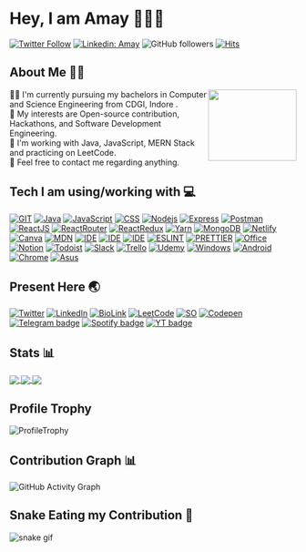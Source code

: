 # Hey, I am Amay 👋👨‍💻
[![Twitter Follow](https://img.shields.io/twitter/follow/BrajBliss?label=Follow)](https://twitter.com/intent/follow?screen_name=BrajBliss)
[![Linkedin: Amay](https://img.shields.io/badge/-Amay-blue?style=flat-square&logo=Linkedin&logoColor=white&link=https://www.linkedin.com/in/brajbliss/)](https://www.linkedin.com/in/brajbliss/)
![GitHub followers](https://img.shields.io/github/followers/vrindavan?label=Follow&style=social)
[![Hits](https://hits.seeyoufarm.com/api/count/incr/badge.svg?url=https%3A%2F%2Fgithub.com%2Fvrindavan&count_bg=%2379C83D&title_bg=%23555555&icon=&icon_color=%23E7E7E7&title=Profile+Hits&edge_flat=false)](https://hits.seeyoufarm.com)

## About Me 🙋‍♂️
<img src="https://c.tenor.com/2uyENRmiUt0AAAAC/coding.gif?raw=true" align="right" width="155" height="125">
👨‍🎓 I'm currently pursuing my bachelors in Computer and Science Engineering from CDGI, Indore . <br>
🤯 My interests are Open-source contribution, Hackathons, and Software Development Engineering. <br>
🌱 I'm working with Java, JavaScript, MERN Stack and practicing on LeetCode. <br>
📧 Feel free to contact me regarding anything. <br>

## Tech I am using/working with 💻

[![GIT](https://img.shields.io/badge/GIT-E44C30?style=for-the-badge&logo=git&logoColor=white)](https://amay.bio.link)
[![Java](https://img.shields.io/badge/Java-ED8B00?style=for-the-badge&logo=java&logoColor=white)](https://amay.bio.link)
[![JavaScript](https://img.shields.io/badge/JavaScript-323330?style=for-the-badge&logo=javascript&logoColor=F7DF1E)](https://amay.bio.link)
[![CSS](https://img.shields.io/badge/CSS3-1572B6?style=for-the-badge&logo=css3&logoColor=white)](https://amay.bio.link)
[![Nodejs](https://img.shields.io/badge/Node.js-339933?style=for-the-badge&logo=nodedotjs&logoColor=white)](https://amay.bio.link)
[![Express](https://img.shields.io/badge/Express.js-000000?style=for-the-badge&logo=express&logoColor=white)](https://amay.bio.link)
[![Postman](https://img.shields.io/badge/Postman-FF6C37?style=for-the-badge&logo=Postman&logoColor=white)](https://amay.bio.link)
[![ReactJS](https://img.shields.io/badge/React-20232A?style=for-the-badge&logo=react&logoColor=61DAFB)](https://amay.bio.link)
[![ReactRouter](https://img.shields.io/badge/React_Router-CA4245?style=for-the-badge&logo=react-router&logoColor=white)](https://amay.bio.link)
[![ReactRedux](https://img.shields.io/badge/Redux-593D88?style=for-the-badge&logo=redux&logoColor=white)](https://amay.bio.link)
[![Yarn](https://img.shields.io/badge/Yarn-2C8EBB?style=for-the-badge&logo=yarn&logoColor=white)](https://amay.bio.link)
[![MongoDB](https://img.shields.io/badge/MongoDB-4EA94B?style=for-the-badge&logo=mongodb&logoColor=white)](https://amay.bio.link)
[![Netlify](https://img.shields.io/badge/Netlify-00C7B7?style=for-the-badge&logo=netlify&logoColor=white)](https://amay.bio.link)
[![Canva](https://img.shields.io/badge/Canva-%2300C4CC.svg?&style=for-the-badge&logo=Canva&logoColor=white)](https://amay.bio.link)
[![MDN](https://img.shields.io/badge/MDN_Web_Docs-black?style=for-the-badge&logo=mdnwebdocs&logoColor=white)](https://amay.bio.link)
[![IDE](https://img.shields.io/badge/IntelliJ_IDEA-000000.svg?style=for-the-badge&logo=intellij-idea&logoColor=white)](https://amay.bio.link)
[![IDE](https://img.shields.io/badge/replit-667881?style=for-the-badge&logo=replit&logoColor=white)](https://amay.bio.link)
[![IDE](https://img.shields.io/badge/Visual_Studio_Code-0078D4?style=for-the-badge&logo=visual%20studio%20code&logoColor=white)](https://amay.bio.link)
[![ESLINT](https://img.shields.io/badge/eslint-3A33D1?style=for-the-badge&logo=eslint&logoColor=white)](https://amay.bio.link)
[![PRETTIER](https://img.shields.io/badge/prettier-1A2C34?style=for-the-badge&logo=prettier&logoColor=F7BA3E)](https://amay.bio.link)
[![Office](https://img.shields.io/badge/Microsoft_Office-D83B01?style=for-the-badge&logo=microsoft-office&logoColor=white)](https://amay.bio.link)
[![Notion](https://img.shields.io/badge/Notion-000000?style=for-the-badge&logo=notion&logoColor=white)](https://amay.bio.link)
[![Todoist](https://img.shields.io/badge/Todoist-E44332?style=for-the-badge&logo=todoist&logoColor=white)](https://amay.bio.link)
[![Slack](https://img.shields.io/badge/Slack-4A154B?style=for-the-badge&logo=slack&logoColor=white)](https://amay.bio.link)
[![Trello](https://img.shields.io/badge/Trello-0052CC?style=for-the-badge&logo=trello&logoColor=white)](https://amay.bio.link)
[![Udemy](https://img.shields.io/badge/Udemy-EC5252?style=for-the-badge&logo=Udemy&logoColor=white)](https://amay.bio.link)
[![Windows](https://img.shields.io/badge/Windows-0078D6?style=for-the-badge&logo=windows&logoColor=white)](https://amay.bio.link)
[![Android](https://img.shields.io/badge/Android-3DDC84?style=for-the-badge&logo=android&logoColor=white)](https://amay.bio.link)
[![Chrome](https://img.shields.io/badge/Google_chrome-4285F4?style=for-the-badge&logo=Google-chrome&logoColor=white)](https://amay.bio.link)
[![Asus](https://img.shields.io/badge/asus%20laptop-000000?style=for-the-badge&logo=asus&logoColor=white)](https://amay.bio.link)

## Present Here 🌏
[![Twitter](https://img.shields.io/badge/Twitter-1DA1F2?style=for-the-badge&logo=twitter&logoColor=white)](https://twitter.com/brajbliss)
[![LinkedIn](https://img.shields.io/badge/LinkedIn-0077B5?style=for-the-badge&logo=linkedin&logoColor=white)](https://linkedin.com/in/brajbliss)
[![BioLink](https://img.shields.io/badge/bio.link-000000%7D?style=for-the-badge&logo=biolink&logoColor=white)](https://amay.bio.link)
[![LeetCode](https://img.shields.io/badge/-LeetCode-FFA116?style=for-the-badge&logo=LeetCode&logoColor=black)](https://leetcode.com/BrajBliss/)
[![SO](https://img.shields.io/badge/Stack_Overflow-FE7A16?style=for-the-badge&logo=stack-overflow&logoColor=white)](https://stackoverflow.com/users/16948010/amay)
[![Codepen](https://img.shields.io/badge/Codepen-000000?style=for-the-badge&logo=codepen&logoColor=white)](https://codepen.io/BrajBliss)
[![Telegram badge](https://img.shields.io/badge/Telegram-2CA5E0?style=for-the-badge&logo=telegram&logoColor=white)](https://telegram.me/BrajBliss)
[![Spotify badge](https://img.shields.io/badge/Spotify-1ED760?&style=for-the-badge&logo=spotify&logoColor=white)](https://open.spotify.com/user/55m1lujjgt8airyq3b4kexcva)
[![YT badge](https://img.shields.io/badge/YouTube-FF0000?style=for-the-badge&logo=youtube&logoColor=white)](https://www.youtube.com/amayy)

## Stats 📊

<a href="https://github.com/vrindavan">
  <img align="center" src="https://github-readme-stats.vercel.app/api?username=vrindavan&theme=aura&&hide_border=true&show_icons=true&include_all_commits=true&count_private=true" />
</a>
<a href="https://github.com/vrindavan">
  <img align="center" src="https://github-readme-stats.vercel.app/api/top-langs/?username=vrindavan&hide_border=true&layout=compact&theme=aura" />
</a>
<a href="https://github.com/vrindavan">
  <img align="center" src="https://github-readme-streak-stats.herokuapp.com/?user=vasantisuthar&theme=tokyonight_duo&hide_border=true&show_icons=true&include_all_commits=true" />
</a>

## Profile Trophy
![ProfileTrophy](https://github-profile-trophy.vercel.app/?username=vrindavan&theme=radical)

## Contribution Graph 📊
![GitHub Activity Graph](https://activity-graph.herokuapp.com/graph?username=vrindavan&theme=redical&hide_border=true)

## Snake Eating my Contribution 🐍

![snake gif](https://github.com/vrindavan/vrindavan/blob/output/github-contribution-grid-snake.svg)
